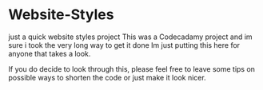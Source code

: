 # Website-Styles
just a quick website styles project
This was a Codecadamy project and im sure i took the very long way to get it done
Im just putting this here for anyone that takes a look.

If you do decide to look through this, please feel free to leave some tips on possible ways to shorten the code or just make it look nicer.
